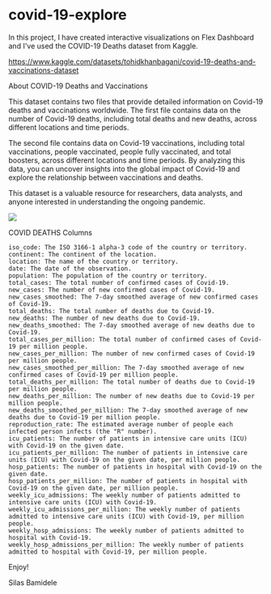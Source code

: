 # covid-19-explore

In this project, I have created interactive visualizations on Flex Dashboard and I've used the COVID-19 Deaths dataset from Kaggle.

<https://www.kaggle.com/datasets/tohidkhanbagani/covid-19-deaths-and-vaccinations-dataset>

About COVID-19 Deaths and Vaccinations

This dataset contains two files that provide detailed information on Covid-19 deaths and vaccinations worldwide. The first file contains data on the number of Covid-19 deaths, including total deaths and new deaths, across different locations and time periods.

The second file contains data on Covid-19 vaccinations, including total vaccinations, people vaccinated, people fully vaccinated, and total boosters, across different locations and time periods. By analyzing this data, you can uncover insights into the global impact of Covid-19 and explore the relationship between vaccinations and deaths.

This dataset is a valuable resource for researchers, data analysts, and anyone interested in understanding the ongoing pandemic.

![](/home/silas/Pictures/covid-eda-shot.jpg)

COVID DEATHS Columns

```         
iso_code: The ISO 3166-1 alpha-3 code of the country or territory.
continent: The continent of the location.
location: The name of the country or territory.
date: The date of the observation.
population: The population of the country or territory.
total_cases: The total number of confirmed cases of Covid-19.
new_cases: The number of new confirmed cases of Covid-19.
new_cases_smoothed: The 7-day smoothed average of new confirmed cases of Covid-19.
total_deaths: The total number of deaths due to Covid-19.
new_deaths: The number of new deaths due to Covid-19.
new_deaths_smoothed: The 7-day smoothed average of new deaths due to Covid-19.
total_cases_per_million: The total number of confirmed cases of Covid-19 per million people.
new_cases_per_million: The number of new confirmed cases of Covid-19 per million people.
new_cases_smoothed_per_million: The 7-day smoothed average of new confirmed cases of Covid-19 per million people.
total_deaths_per_million: The total number of deaths due to Covid-19 per million people.
new_deaths_per_million: The number of new deaths due to Covid-19 per million people.
new_deaths_smoothed_per_million: The 7-day smoothed average of new deaths due to Covid-19 per million people.
reproduction_rate: The estimated average number of people each infected person infects (the "R" number).
icu_patients: The number of patients in intensive care units (ICU) with Covid-19 on the given date.
icu_patients_per_million: The number of patients in intensive care units (ICU) with Covid-19 on the given date, per million people.
hosp_patients: The number of patients in hospital with Covid-19 on the given date.
hosp_patients_per_million: The number of patients in hospital with Covid-19 on the given date, per million people.
weekly_icu_admissions: The weekly number of patients admitted to intensive care units (ICU) with Covid-19.
weekly_icu_admissions_per_million: The weekly number of patients admitted to intensive care units (ICU) with Covid-19, per million people.
weekly_hosp_admissions: The weekly number of patients admitted to hospital with Covid-19.
weekly_hosp_admissions_per_million: The weekly number of patients admitted to hospital with Covid-19, per million people.
```

Enjoy!

Silas Bamidele
